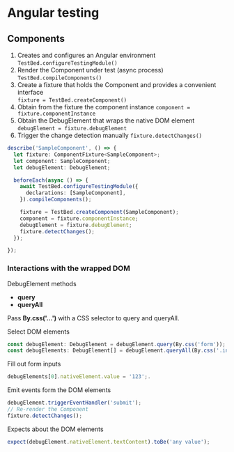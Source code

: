 # Angular testing

## Components

1. Creates and configures an Angular environment
  `TestBed.configureTestingModule()`
2. Render the Component under test (async process)
  `TestBed.compileComponents()`
3. Create a fixture that holds the Component and provides a convenient interface  
  `fixture = TestBed.createComponent()`
4. Obtain from the fixture the component instance
  `component = fixture.componentInstance`
5. Obtain the DebugElement that wraps the native DOM element
  `debugElement = fixture.debugElement`
6. Trigger the change detection manually
  `fixture.detectChanges()`

```ts
describe('SampleComponent', () => {
  let fixture: ComponentFixture<SampleComponent>;
  let component: SampleComponent;
  let debugElement: DebugElement;

  beforeEach(async () => {
    await TestBed.configureTestingModule({
      declarations: [SampleComponent],
    }).compileComponents();

    fixture = TestBed.createComponent(SampleComponent);
    component = fixture.componentInstance;
    debugElement = fixture.debugElement;
    fixture.detectChanges();
  });

});
```

### Interactions with the wrapped DOM

 DebugElement methods

- **query**
- **queryAll**

Pass **By.css('…')** with a CSS selector to query and queryAll.

Select DOM elements

```ts
const debugElement: DebugElement = debugElement.query(By.css('form'));
const debugElements: DebugElement[] = debugElement.queryAll(By.css('.input'));
```

Fill out form inputs

```ts
debugElements[0].nativeElement.value = '123';.
```

Emit events form the DOM elements

```ts
debugElement.triggerEventHandler('submit');
// Re-render the Component
fixture.detectChanges();
```

Expects about the DOM elements

```ts
expect(debugElement.nativeElement.textContent).toBe('any value');
```
